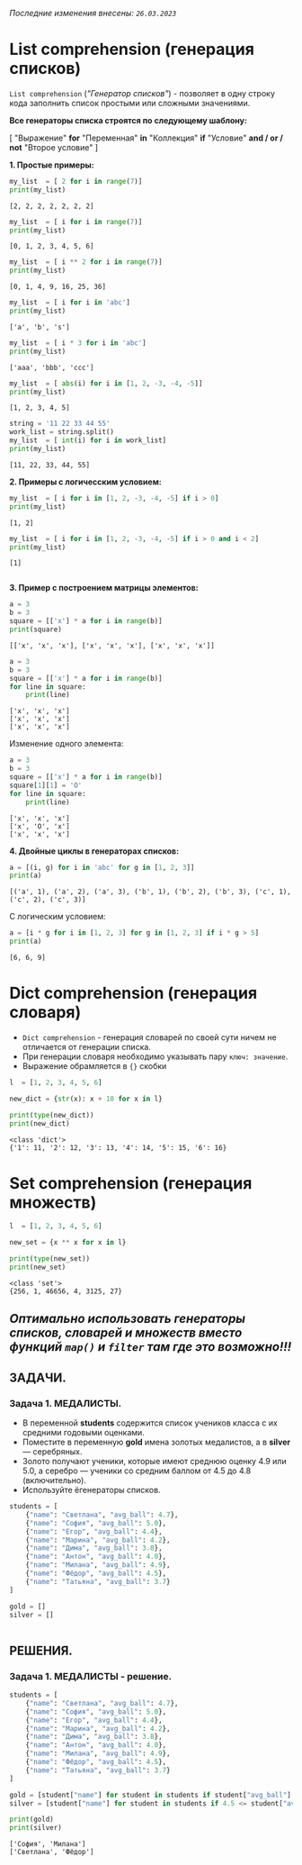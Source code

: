 *Последние изменения внесены: `26.03.2023`*



# List comprehension (генерация списков)

`List comprehension` (_"Генератор списков"_) - позволяет в одну строку кода заполнить список простыми или сложными значениями.

**Все генераторы списка строятся по следующему шаблону:**

[ "Выражение"  **for**  "Переменная"  **in**  "Коллекция"  **if**  "Условие"  **and / or / not** "Второе условие"  ]

    

**1. Простые примеры:**


```python
my_list  = [ 2 for i in range(7)]
print(my_list)
```

    [2, 2, 2, 2, 2, 2, 2]
    


```python
my_list  = [ i for i in range(7)]
print(my_list)
```

    [0, 1, 2, 3, 4, 5, 6]
    


```python
my_list  = [ i ** 2 for i in range(7)]
print(my_list)
```

    [0, 1, 4, 9, 16, 25, 36]
    


```python
my_list  = [ i for i in 'abc']
print(my_list)
```

    ['a', 'b', 's']
    


```python
my_list  = [ i * 3 for i in 'abc']
print(my_list)
```

    ['aaa', 'bbb', 'ccc']
    


```python
my_list  = [ abs(i) for i in [1, 2, -3, -4, -5]]
print(my_list)
```

    [1, 2, 3, 4, 5]
    


```python
string = '11 22 33 44 55'
work_list = string.split()
my_list  = [ int(i) for i in work_list]
print(my_list)
```

    [11, 22, 33, 44, 55]
    

**2. Примеры с логичесским условием:**


```python
my_list  = [ i for i in [1, 2, -3, -4, -5] if i > 0]
print(my_list)
```

    [1, 2]
    


```python
my_list  = [ i for i in [1, 2, -3, -4, -5] if i > 0 and i < 2]
print(my_list)
```

    [1]
    


```python

```

**3. Пример с построением матрицы элементов:**


```python
a = 3
b = 3
square = [['x'] * a for i in range(b)]
print(square)
```

    [['x', 'x', 'x'], ['x', 'x', 'x'], ['x', 'x', 'x']]
    


```python
a = 3
b = 3
square = [['x'] * a for i in range(b)]
for line in square:
    print(line)
```

    ['x', 'x', 'x']
    ['x', 'x', 'x']
    ['x', 'x', 'x']
    

Изменение одного элемента:


```python
a = 3
b = 3
square = [['x'] * a for i in range(b)]
square[1][1] = 'O'
for line in square:
    print(line)
```

    ['x', 'x', 'x']
    ['x', 'O', 'x']
    ['x', 'x', 'x']
    

**4. Двойные циклы в генераторах списков:**


```python
a = [(i, g) for i in 'abc' for g in [1, 2, 3]]
print(a)
```

    [('a', 1), ('a', 2), ('a', 3), ('b', 1), ('b', 2), ('b', 3), ('c', 1), ('c', 2), ('c', 3)]
    

С логическим условием:


```python
a = [i * g for i in [1, 2, 3] for g in [1, 2, 3] if i * g > 5]
print(a)
```

    [6, 6, 9]
    

# Dict comprehension (генерация словаря)

* `Dict comprehension` - генерация словарей по своей сути ничем не отличается от генерации списка.
* При генерации словаря необходимо указывать пару `ключ: значение`.
* Выражение обрамляется в `{}` скобки


```python
l  = [1, 2, 3, 4, 5, 6]

new_dict = {str(x): x + 10 for x in l}

print(type(new_dict))
print(new_dict)
```

    <class 'dict'>
    {'1': 11, '2': 12, '3': 13, '4': 14, '5': 15, '6': 16}
    

# Set comprehension (генерация множеств)


```python
l  = [1, 2, 3, 4, 5, 6]

new_set = {x ** x for x in l}

print(type(new_set))
print(new_set)
```

    <class 'set'>
    {256, 1, 46656, 4, 3125, 27}
    

## _Оптимально использовать генераторы списков, словарей и множеств вместо функций `map()` и `filter` там где это возможно!!!_

## ЗАДАЧИ.

### Задача 1. МЕДАЛИСТЫ.
* В переменной **students** содержится список учеников класса с их средними годовыми оценками.
* Поместите в переменную **gold** имена золотых медалистов, а в **silver** — серебряных.
* Золото получают ученики, которые имеют среднюю оценку 4.9 или 5.0, а серебро — ученики со средним баллом от 4.5 до 4.8 (включительно).
* Используйте ёгенераторы списков.
```python
students = [
    {"name": "Светлана", "avg_ball": 4.7},
    {"name": "София", "avg_ball": 5.0},
    {"name": "Егор", "avg_ball": 4.4},
    {"name": "Марина", "avg_ball": 4.2},
    {"name": "Дима", "avg_ball": 3.8},
    {"name": "Антон", "avg_ball": 4.0},
    {"name": "Милана", "avg_ball": 4.9},
    {"name": "Фёдор", "avg_ball": 4.5},
    {"name": "Татьяна", "avg_ball": 3.7}
]

gold = []
silver = []
```


```python

```

## РЕШЕНИЯ.

### Задача 1. МЕДАЛИСТЫ - решение.


```python
students = [
    {"name": "Светлана", "avg_ball": 4.7},
    {"name": "София", "avg_ball": 5.0},
    {"name": "Егор", "avg_ball": 4.4},
    {"name": "Марина", "avg_ball": 4.2},
    {"name": "Дима", "avg_ball": 3.8},
    {"name": "Антон", "avg_ball": 4.0},
    {"name": "Милана", "avg_ball": 4.9},
    {"name": "Фёдор", "avg_ball": 4.5},
    {"name": "Татьяна", "avg_ball": 3.7}
]

gold = [student["name"] for student in students if student["avg_ball"] in [4.9, 5.0]]
silver = [student["name"] for student in students if 4.5 <= student["avg_ball"] <= 4.8]

print(gold)
print(silver)
```

    ['София', 'Милана']
    ['Светлана', 'Фёдор']
    


